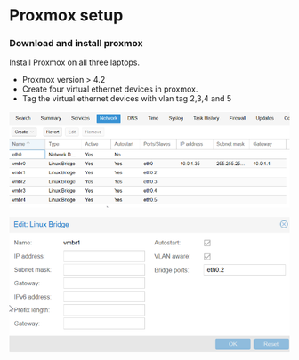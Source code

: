 # Proxmox setup
### Download and install proxmox
Install Proxmox on all three laptops.
* Proxmox version > 4.2
* Create four virtual ethernet devices in proxmox.
* Tag the virtual ethernet devices with vlan tag 2,3,4 and 5

![network in proxmox](network_proxmox.png)

![network in proxmox](network_device_proxmox.png)

